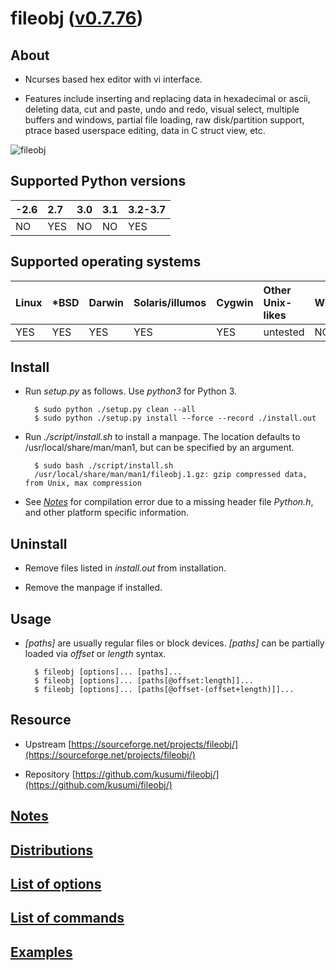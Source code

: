 # fileobj ([v0.7.76](https://github.com/kusumi/fileobj/releases/tag/v0.7.76))

## About

+ Ncurses based hex editor with vi interface.

+ Features include inserting and replacing data in hexadecimal or ascii, deleting data, cut and paste, undo and redo, visual select, multiple buffers and windows, partial file loading, raw disk/partition support, ptrace based userspace editing, data in C struct view, etc.

![fileobj](https://a.fsdn.com/con/app/proj/fileobj/screenshots/fileobj-v0.7.76.png/max/max/1)

## Supported Python versions

|-2.6|2.7|3.0|3.1|3.2-3.7|
|:---|:--|:--|:--|-------|
|NO  |YES|NO |NO |YES    |

## Supported operating systems

|Linux|\*BSD|Darwin|Solaris/illumos|Cygwin|Other Unix-likes|Windows|
|:----|:----|:-----|:--------------|:-----|:---------------|:------|
|YES  |YES  |YES   |YES            |YES   |untested        |NO     |

## Install

+ Run *setup.py* as follows. Use *python3* for Python 3.

        $ sudo python ./setup.py clean --all
        $ sudo python ./setup.py install --force --record ./install.out

+ Run *./script/install.sh* to install a manpage. The location defaults to /usr/local/share/man/man1, but can be specified by an argument.

        $ sudo bash ./script/install.sh
        /usr/local/share/man/man1/fileobj.1.gz: gzip compressed data, from Unix, max compression

+ See *[Notes](doc/README.notes.md)* for compilation error due to a missing header file *Python.h*, and other platform specific information.

## Uninstall

+ Remove files listed in *install.out* from installation.

+ Remove the manpage if installed.

## Usage

+ *[paths]* are usually regular files or block devices. *[paths]* can be partially loaded via *offset* or *length* syntax.

        $ fileobj [options]... [paths]...
        $ fileobj [options]... [paths[@offset:length]]...
        $ fileobj [options]... [paths[@offset-(offset+length)]]...

## Resource

+ Upstream [https://sourceforge.net/projects/fileobj/](https://sourceforge.net/projects/fileobj/)

+ Repository [https://github.com/kusumi/fileobj/](https://github.com/kusumi/fileobj/)

## [Notes](doc/README.notes.md)

## [Distributions](doc/README.distributions.md)

## [List of options](doc/README.list_of_options.md)

## [List of commands](doc/README.list_of_commands.md)

## [Examples](doc/README.examples.md)
